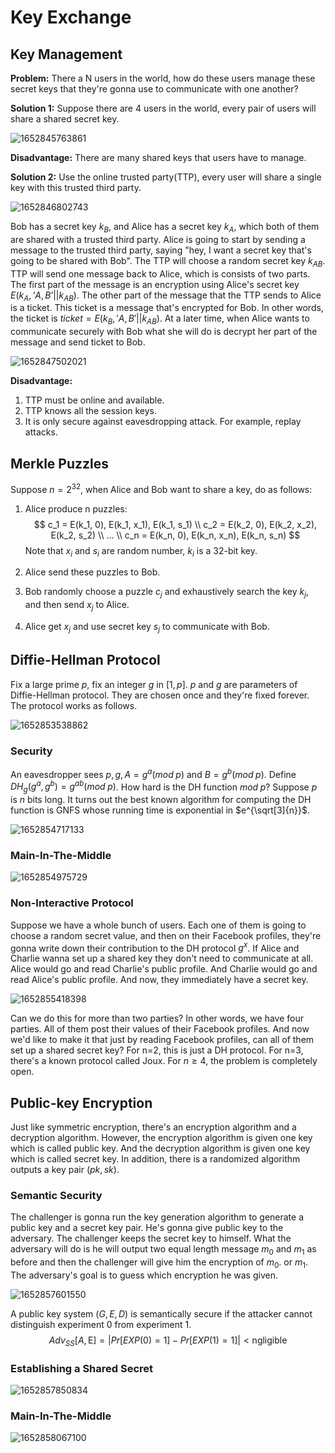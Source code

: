 # Key Exchange

## Key Management

**Problem:** There a N users in the world, how do these users manage these secret keys that they're gonna use to communicate with one another?

**Solution 1:**  Suppose there are 4 users in the world, every pair of users will share a shared secret key.

![1652845763861](../../img/1652845763861.png)

**Disadvantage:** There are many shared keys that users have to manage.

**Solution 2:** Use the online trusted party(TTP), every user will share a single key with this trusted third party.

![1652846802743](../../img/1652846802743.png)

 Bob has a secret key $k_B$, and Alice  has a secret key $k_A$, which both of them are shared with a trusted third party. Alice is going to start by sending a message to the trusted third party, saying "hey, I want a secret key that's going to be shared with Bob". The TTP will choose a random secret key $k_{AB}$. TTP will send one message back to Alice, which is consists of two parts. The first part of the message is an encryption using Alice's secret key $E(k_A, ‘A, B’ || k_{AB})$. The other part of the message that the TTP sends to Alice is a ticket. This ticket is a message that's encrypted for Bob. In other words, the ticket is $ticket = E(k_{B}, 'A, B' || k_{AB})$. At a later time, when Alice wants to communicate securely with Bob what she will do is decrypt her part of the message and send ticket to Bob.

![1652847502021](../../img/1652847502021.png)

**Disadvantage:**

1. TTP must be online and available.
2. TTP knows all the session keys.
3. It is only secure against eavesdropping attack. For example, replay attacks.

## Merkle Puzzles

Suppose $n = 2^{32}$, when Alice and Bob want to share a key, do as follows:

1. Alice produce n puzzles:
   $$
   c_1 = E(k_1, 0), E(k_1, x_1), E(k_1, s_1) \\
   c_2 = E(k_2, 0), E(k_2, x_2), E(k_2, s_2) \\
   ... \\
   c_n = E(k_n, 0), E(k_n, x_n), E(k_n, s_n)
   $$
   Note that $x_i$ and $s_i$ are random number, $k_i$ is a 32-bit key.

2. Alice send these puzzles to Bob.

3. Bob randomly choose a puzzle $c_j$ and exhaustively search the key $k_j$, and then send $x_j$ to Alice.

4. Alice get $x_j$ and use secret key $s_j$ to communicate with Bob.

## Diffie-Hellman Protocol

Fix a large prime $p$, fix an integer $g$ in $[1, p]$. $p$ and $g$ are parameters of Diffie-Hellman protocol. They are chosen once and they're fixed forever. The protocol works as follows.

![1652853538862](../../img/1652853538862.png)

### Security

An eavesdropper sees $p, g,A=g^a (mod \; p)$ and $B = g^b (mod \; p)$.  Define $DH_g(g^a, g^b) = g^{ab} (mod \; p)$. How hard is the DH function $mod \; p$? Suppose $p$ is $n$ bits long. It turns out the best known algorithm for computing the DH function is GNFS whose running time is exponential in $e^{\sqrt[3]{n}}$.

 ![1652854717133](../../img/1652854717133.png)

### Main-In-The-Middle

![1652854975729](../../img/1652854975729.png)

### Non-Interactive Protocol

Suppose we have a whole bunch of users. Each one of them is going to choose a random secret value, and then on their Facebook profiles, they're gonna write down their contribution to the DH protocol $g^x$. If Alice and Charlie wanna set up a shared key they don't need to communicate at all. Alice would go and read Charlie's public profile. And Charlie would go and read Alice's public profile. And now, they immediately have a secret key.

![1652855418398](../../img/1652855418398.png)

Can we do this for more than two parties? In other words, we have four parties. All of them post their values of their Facebook profiles. And now we'd like to make it that just by reading Facebook profiles, can all of them set up a shared secret key? For n=2, this is just a DH protocol. For n=3, there's a known protocol called Joux. For $n \geq 4$, the problem is completely open.

## Public-key Encryption

Just like symmetric encryption, there's an encryption algorithm and a decryption algorithm. However, the encryption algorithm is given one key which is called public key. And the decryption algorithm is given one key which is called secret key. In addition, there is a randomized algorithm outputs a key pair $(pk, sk)$.

### Semantic Security

The challenger is gonna run the key generation algorithm to generate a public key and a secret key pair. He's gonna give public key to the adversary. The challenger keeps the secret key to himself. What the adversary will do is he will output two equal length message $m_0$ and $m_1$ as before and then the challenger will give him the encryption of $m_0$. or $m_1$. The adversary's goal is to guess which encryption he was given.

![1652857601550](../../img/1652857601550.png)

A public key system $(G, E, D)$ is semantically secure if the attacker cannot distinguish experiment 0 from experiment 1.
$$
Adv_{SS}[A, \text{E}] = |Pr[EXP(0) = 1] - Pr[EXP(1) = 1]| \lt \text{ngligible}
$$

### Establishing a Shared Secret

![1652857850834](../../img/1652857850834.png)

### Main-In-The-Middle

![1652858067100](../../img/1652858067100.png)